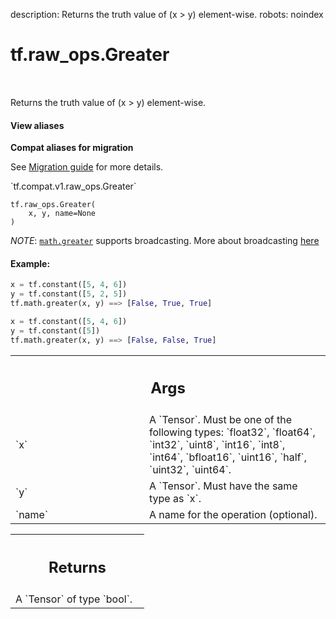 description: Returns the truth value of (x > y) element-wise.
robots: noindex

# tf.raw_ops.Greater

<!-- Insert buttons and diff -->

<table class="tfo-notebook-buttons tfo-api nocontent" align="left">

</table>



Returns the truth value of (x > y) element-wise.


<section class="expandable">
  <h4 class="showalways">View aliases</h4>
  <p>
<b>Compat aliases for migration</b>
<p>See
<a href="https://www.tensorflow.org/guide/migrate">Migration guide</a> for
more details.</p>
<p>`tf.compat.v1.raw_ops.Greater`</p>
</p>
</section>

<pre class="devsite-click-to-copy prettyprint lang-py tfo-signature-link">
<code>tf.raw_ops.Greater(
    x, y, name=None
)
</code></pre>



<!-- Placeholder for "Used in" -->

*NOTE*: <a href="../../tf/math/greater.md"><code>math.greater</code></a> supports broadcasting. More about broadcasting
[here](http://docs.scipy.org/doc/numpy/user/basics.broadcasting.html)

#### Example:



```python
x = tf.constant([5, 4, 6])
y = tf.constant([5, 2, 5])
tf.math.greater(x, y) ==> [False, True, True]

x = tf.constant([5, 4, 6])
y = tf.constant([5])
tf.math.greater(x, y) ==> [False, False, True]
```

<!-- Tabular view -->
 <table class="responsive fixed orange">
<colgroup><col width="214px"><col></colgroup>
<tr><th colspan="2"><h2 class="add-link">Args</h2></th></tr>

<tr>
<td>
`x`<a id="x"></a>
</td>
<td>
A `Tensor`. Must be one of the following types: `float32`, `float64`, `int32`, `uint8`, `int16`, `int8`, `int64`, `bfloat16`, `uint16`, `half`, `uint32`, `uint64`.
</td>
</tr><tr>
<td>
`y`<a id="y"></a>
</td>
<td>
A `Tensor`. Must have the same type as `x`.
</td>
</tr><tr>
<td>
`name`<a id="name"></a>
</td>
<td>
A name for the operation (optional).
</td>
</tr>
</table>



<!-- Tabular view -->
 <table class="responsive fixed orange">
<colgroup><col width="214px"><col></colgroup>
<tr><th colspan="2"><h2 class="add-link">Returns</h2></th></tr>
<tr class="alt">
<td colspan="2">
A `Tensor` of type `bool`.
</td>
</tr>

</table>

